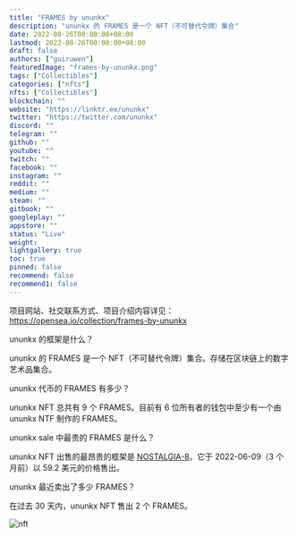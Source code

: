 ```yaml
---
title: "FRAMES by ununkx"
description: "ununkx 的 FRAMES 是一个 NFT（不可替代令牌）集合"
date: 2022-08-26T00:00:00+08:00
lastmod: 2022-08-26T00:00:00+08:00
draft: false
authors: ["guiruwen"]
featuredImage: "frames-by-ununkx.png"
tags: ["Collectibles"]
categories: ["nfts"]
nfts: ["Collectibles"]
blockchain: ""
website: "https://linktr.ee/ununkx"
twitter: "https://twitter.com/ununkx"
discord: ""
telegram: ""
github: ""
youtube: ""
twitch: ""
facebook: ""
instagram: ""
reddit: ""
medium: ""
steam: ""
gitbook: ""
googleplay: ""
appstore: ""
status: "Live"
weight: 
lightgallery: true
toc: true
pinned: false
recommend: false
recommend1: false
---
```

项目网站、社交联系方式、项目介绍内容详见：https://opensea.io/collection/frames-by-ununkx

 ununkx 的框架是什么？

ununkx 的 FRAMES 是一个 NFT（不可替代令牌）集合。存储在区块链上的数字艺术品集合。

 ununkx 代币的 FRAMES 有多少？

ununkx NFT 总共有 9 个 FRAMES。目前有 6 位所有者的钱包中至少有一个由 ununkx NTF 制作的 FRAMES。

ununkx sale 中最贵的 FRAMES 是什么？

ununkx NFT 出售的最昂贵的框架是 [NOSTALGIA-8](https://www.nft-stats.com/asset/0xadf44b4f6991529cad6879da84d74e06c4d69feb/8)。它于 2022-06-09（3 个月前）以 59.2 美元的价格售出。

ununkx 最近卖出了多少 FRAMES？

在过去 30 天内，ununkx NFT 售出 2 个 FRAMES。

![nft](01.png)
